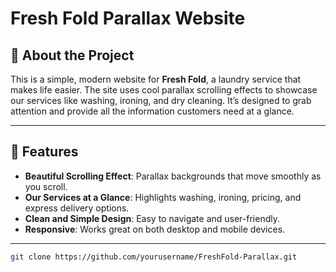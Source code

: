 # Fresh Fold Parallax Website  

## 🧺 About the Project  
This is a simple, modern website for **Fresh Fold**, a laundry service that makes life easier. The site uses cool parallax scrolling effects to showcase our services like washing, ironing, and dry cleaning. It’s designed to grab attention and provide all the information customers need at a glance.

---

## 🌟 Features  
- **Beautiful Scrolling Effect**: Parallax backgrounds that move smoothly as you scroll.  
- **Our Services at a Glance**: Highlights washing, ironing, pricing, and express delivery options.  
- **Clean and Simple Design**: Easy to navigate and user-friendly.  
- **Responsive**: Works great on both desktop and mobile devices.

---
```bash
git clone https://github.com/yourusername/FreshFold-Parallax.git
